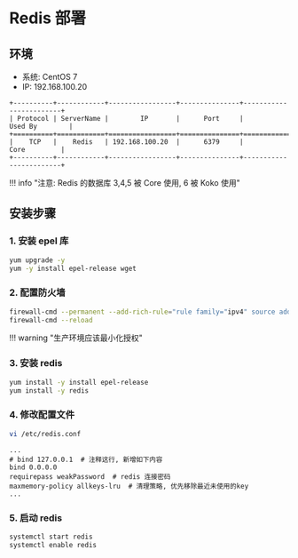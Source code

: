 # Redis 部署

## 环境

-  系统: CentOS 7
-  IP: 192.168.100.20

```
+----------+------------+-----------------+---------------+------------------------+
| Protocol | ServerName |        IP       |      Port     |         Used By        |
+==========+============+=================+===============+========================+
|    TCP   |    Redis   | 192.168.100.20  |      6379     |           Core         |
+----------+------------+-----------------+---------------+------------------------+
```

!!! info "注意: Redis 的数据库 3,4,5 被 Core 使用, 6 被 Koko 使用"

## 安装步骤

### 1. 安装 epel 库

```sh
yum upgrade -y
yum -y install epel-release wget
```

### 2. 配置防火墙

```sh    
firewall-cmd --permanent --add-rich-rule="rule family="ipv4" source address="192.168.100.0/24" port protocol="tcp" port="6379" accept"
firewall-cmd --reload
```

!!! warning "生产环境应该最小化授权"

### 3. 安装 redis

```sh
yum install -y install epel-release
yum install -y redis
```

### 4. 修改配置文件

```sh
vi /etc/redis.conf
```
```vim
...
# bind 127.0.0.1  # 注释这行, 新增如下内容
bind 0.0.0.0
requirepass weakPassword  # redis 连接密码
maxmemory-policy allkeys-lru  # 清理策略, 优先移除最近未使用的key
...
```

### 5. 启动 redis
```sh
systemctl start redis
systemctl enable redis
```